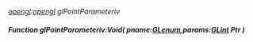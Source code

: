 _[opengl](../../modules/opengl/opengl-module.md):[opengl](../../modules/opengl/opengl-module.md).glPointParameteriv_
##### Function glPointParameteriv:Void( pname:[GLenum](../../modules/opengl/opengl-glenum.md),params:[GLint](../../modules/opengl/opengl-glint.md) Ptr )
